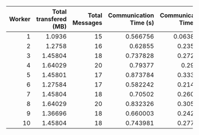 |   Worker |   Total transfered (MB) |   Total Messages |   Communication Time (s) |   Communication Time (%) |   Work Time (s) |   Work Time (%) |   Other Time (s) |   Other Time (%) |
|---------:|------------------------:|-----------------:|-------------------------:|-------------------------:|----------------:|----------------:|-----------------:|-----------------:|
|        1 |                 1.0936  |               15 |                 0.566756 |                0.0638304 |         144.409 |         16.2639 |         742.934  |          83.6723 |
|        2 |                 1.2758  |               16 |                 0.62855  |                0.235232  |         162.562 |         60.8381 |         104.014  |          38.9267 |
|        3 |                 1.45804 |               18 |                 0.737828 |                0.272023  |         180.131 |         66.4109 |          90.3682 |          33.317  |
|        4 |                 1.64029 |               20 |                 0.79377  |                0.29106   |         203.639 |         74.6706 |          68.2836 |          25.0383 |
|        5 |                 1.45801 |               17 |                 0.873784 |                0.333231  |         191.4   |         72.9935 |          69.9414 |          26.6732 |
|        6 |                 1.27584 |               17 |                 0.582242 |                0.214635  |         146.79  |         54.112  |         123.898  |          45.6734 |
|        7 |                 1.45804 |               18 |                 0.70502  |                0.260463  |         186.123 |         68.7616 |          83.8509 |          30.978  |
|        8 |                 1.64029 |               20 |                 0.832326 |                0.305976  |         195.293 |         71.7926 |          75.8985 |          27.9014 |
|        9 |                 1.36696 |               18 |                 0.660003 |                0.242676  |         173.126 |         63.6563 |          98.1835 |          36.101  |
|       10 |                 1.45804 |               18 |                 0.743981 |                0.277091  |         170.811 |         63.6177 |          96.9413 |          36.1052 |